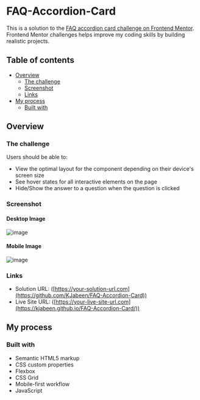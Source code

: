 # FAQ-Accordion-Card

This is a solution to the [FAQ accordion card challenge on Frontend Mentor](https://www.frontendmentor.io/challenges/faq-accordion-card-XlyjD0Oam). Frontend Mentor challenges helps improve my coding skills by building realistic projects. 

## Table of contents

- [Overview](#overview)
  - [The challenge](#the-challenge)
  - [Screenshot](#screenshot)
  - [Links](#links)
- [My process](#my-process)
  - [Built with](#built-with)

## Overview

### The challenge

Users should be able to:

- View the optimal layout for the component depending on their device's screen size
- See hover states for all interactive elements on the page
- Hide/Show the answer to a question when the question is clicked

### Screenshot

#### Desktop Image

![image](https://github.com/KJabeen/FAQ-Accordion-Card/assets/126177876/05fe43d0-0ee1-48f9-8a82-395dcf82246f)

#### Mobile Image

![image](https://github.com/KJabeen/FAQ-Accordion-Card/assets/126177876/5c89ed92-0f51-401f-aefc-b4f97f8c3098)

### Links


- Solution URL: ([https://your-solution-url.com](https://github.com/KJabeen/FAQ-Accordion-Card))
- Live Site URL: ([https://your-live-site-url.com](https://kjabeen.github.io/FAQ-Accordion-Card/))

## My process

### Built with

- Semantic HTML5 markup
- CSS custom properties
- Flexbox
- CSS Grid
- Mobile-first workflow
- JavaScript
